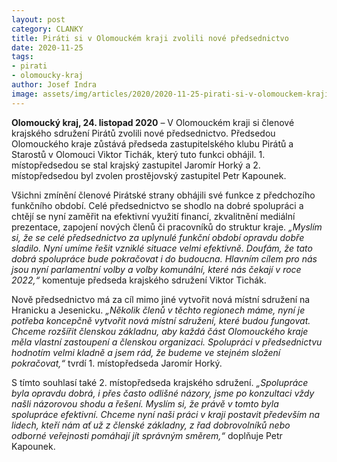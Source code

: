 ```yaml
---
layout: post
category: CLANKY
title: Piráti si v Olomouckém kraji zvolili nové předsednictvo
date: 2020-11-25
tags: 
- pirati
- olomoucky-kraj
author: Josef Indra
image: assets/img/articles/2020/2020-11-25-pirati-si-v-olomouckem-kraji-zvolili-nove-predsednictvo.jpg  #751x422 pixelu
---
```

**Olomoucký kraj, 24. listopad 2020** – V Olomouckém kraji si členové krajského sdružení Pirátů zvolili nové předsednictvo. Předsedou Olomouckého kraje zůstává předseda zastupitelského klubu Pirátů a Starostů v Olomouci Viktor Tichák, který tuto funkci obhájil. 1. místopředsedou se stal krajský zastupitel  Jaromír Horký a 2. místopředsedou byl zvolen prostějovský zastupitel Petr Kapounek.
 
Všichni zmínění členové Pirátské strany obhájili své funkce z předchozího funkčního období. Celé předsednictvo se shodlo na dobré spolupráci a chtějí se nyní zaměřit na efektivní využití financí, zkvalitnění mediální prezentace, zapojení nových členů či pracovníků do struktur kraje. *„Myslím si, že se celé předsednictvo za uplynulé funkční období opravdu dobře sladilo. Nyní umíme řešit vzniklé situace velmi efektivně. Doufám, že tato dobrá spolupráce bude pokračovat i do budoucna. Hlavním cílem pro nás jsou nyní parlamentní volby a volby komunální, které nás čekají v roce 2022,“* komentuje předseda krajského sdružení Viktor Tichák. 
 
Nově předsednictvo má za cíl mimo jiné vytvořit nová místní sdružení na Hranicku a Jesenicku. *„Několik členů v těchto regionech máme, nyní je potřeba koncepčně vytvořit nová místní sdružení, které budou fungovat. Chceme rozšířit členskou základnu, aby každá část Olomouckého kraje měla vlastní zastoupení a členskou organizaci. Spolupráci v předsednictvu hodnotím velmi kladně a jsem rád, že budeme ve stejném složení pokračovat,“* tvrdí 1. místopředseda Jaromír Horký.
 
S tímto souhlasí také 2. místopředseda krajského sdružení. *„Spolupráce byla opravdu dobrá, i přes často odlišné názory, jsme po konzultaci vždy našli názorovou shodu a řešení. Myslím si, že právě v tomto byla spolupráce efektivní. Chceme nyní naši práci v kraji postavit především na lidech, kteří nám ať už z členské základny, z řad dobrovolníků nebo odborné veřejnosti pomáhají jít správným směrem,“* doplňuje Petr Kapounek. 
